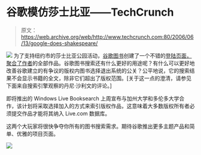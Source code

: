 # 谷歌模仿莎士比亚——TechCrunch

> 原文：<https://web.archive.org/web/http://www.techcrunch.com:80/2006/06/13/google-does-shakespeare/>

[![](img/fc8303fded90cb5cc533c208e555b41b.png)](https://web.archive.org/web/20220128002029/http://www.books.google.com/) 为了支持纽约市的莎士比亚公园活动，[谷歌图书](https://web.archive.org/web/20220128002029/http://books.google.com/)创建了一个不错的[登陆页面，聚合了作者](https://web.archive.org/web/20220128002029/http://google.com/shakespeare/)的全部作品。谷歌图书搜索还有什么更好的用途呢？有什么可以更好地改善谷歌建立的有争议的版权内图书选择退出系统的公关？公平地说，它的搜索结果不会显示书籍的全文，除非它们超出了版权范围。[关于这一点的澄清，请参见下面来自搜索引擎观察的丹尼·沙利文的评论。]

即将推出的 Windows Live Booksearch 上周宣布与加州大学和多伦多大学合作，该计划将采取选择加入的方式来索引版权作品，这意味着大多数版权所有者必须提交作品才能将其纳入 Live.com 数据库。

这两个大玩家将很快争夺你所有的图书搜索需求。期待谷歌推出更多主题产品和简单、优雅的项目页面。

![](img/7db7d80ba6a5c7988c7fa1ea9ab5206b.png)